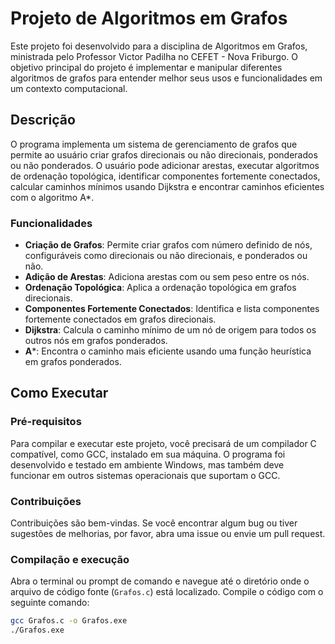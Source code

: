 # Projeto de Algoritmos em Grafos

Este projeto foi desenvolvido para a disciplina de Algoritmos em Grafos, ministrada pelo Professor Victor Padilha no CEFET - Nova Friburgo. O objetivo principal do projeto é implementar e manipular diferentes algoritmos de grafos para entender melhor seus usos e funcionalidades em um contexto computacional.

## Descrição

O programa implementa um sistema de gerenciamento de grafos que permite ao usuário criar grafos direcionais ou não direcionais, ponderados ou não ponderados. O usuário pode adicionar arestas, executar algoritmos de ordenação topológica, identificar componentes fortemente conectados, calcular caminhos mínimos usando Dijkstra e encontrar caminhos eficientes com o algoritmo A*.

### Funcionalidades

- **Criação de Grafos**: Permite criar grafos com número definido de nós, configuráveis como direcionais ou não direcionais, e ponderados ou não.
- **Adição de Arestas**: Adiciona arestas com ou sem peso entre os nós.
- **Ordenação Topológica**: Aplica a ordenação topológica em grafos direcionais.
- **Componentes Fortemente Conectados**: Identifica e lista componentes fortemente conectados em grafos direcionais.
- **Dijkstra**: Calcula o caminho mínimo de um nó de origem para todos os outros nós em grafos ponderados.
- **A***: Encontra o caminho mais eficiente usando uma função heurística em grafos ponderados.

## Como Executar

### Pré-requisitos

Para compilar e executar este projeto, você precisará de um compilador C compatível, como GCC, instalado em sua máquina. O programa foi desenvolvido e testado em ambiente Windows, mas também deve funcionar em outros sistemas operacionais que suportam o GCC.

### Contribuições
Contribuições são bem-vindas. Se você encontrar algum bug ou tiver sugestões de melhorias, por favor, abra uma issue ou envie um pull request.

### Compilação e execução

Abra o terminal ou prompt de comando e navegue até o diretório onde o arquivo de código fonte (`Grafos.c`) está localizado. Compile o código com o seguinte comando:

```bash
gcc Grafos.c -o Grafos.exe
./Grafos.exe
